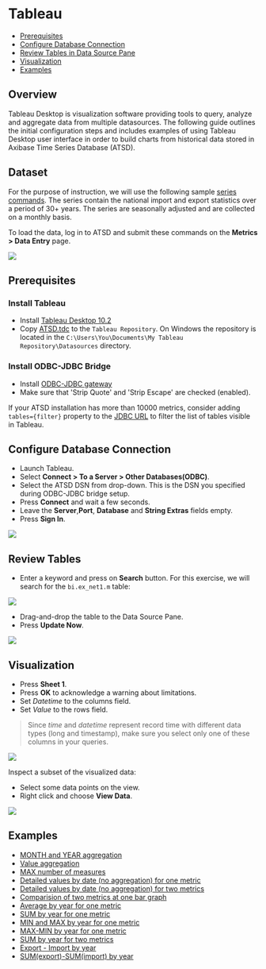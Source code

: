 # Tableau

- [Prerequisites](#prerequisites)
- [Configure Database Connection](#configure-database-connection)
- [Review Tables in Data Source Pane](#review-tables-in-data-source-pane)
- [Visualization](#visualization)
- [Examples](#examples)

## Overview

Tableau Desktop is visualization software providing tools to query, analyze and aggregate data from multiple datasources.  The following guide outlines the initial configuration steps and includes examples of using Tableau Desktop user interface in order to build charts from historical data stored in Axibase Time Series Database (ATSD).

## Dataset

For the purpose of instruction, we will use the following sample [series commands](resources/commands.txt). The series contain the national import and export statistics over a period of 30+ years. The series are seasonally adjusted and are collected on a monthly basis.

To load the data, log in to ATSD and submit these commands on the **Metrics > Data Entry** page.

![](images/metrics_entry.png)

## Prerequisites

### Install Tableau

- Install [Tableau Desktop 10.2](https://www.tableau.com/support/releases/desktop/10.2) 
- Copy [ATSD.tdc](resources/ATSD.tdc) to the `Tableau Repository`. On Windows the repository is located in the `C:\Users\You\Documents\My Tableau Repository\Datasources` directory.

### Install ODBC-JDBC Bridge

- Install [ODBC-JDBC gateway](../odbc/README.md)  
- Make sure that 'Strip Quote' and 'Strip Escape' are checked (enabled).

If your ATSD installation has more than 10000 metrics, consider adding `tables={filter}` property to the [JDBC URL](https://github.com/axibase/atsd-jdbc#jdbc-connection-properties-supported-by-driver) to filter the list of tables visible in Tableau.

## Configure Database Connection

- Launch Tableau.
- Select **Connect > To a Server > Other Databases(ODBC)**.
- Select the ATSD DSN from drop-down. This is the DSN you specified during ODBC-JDBC bridge setup.
- Press **Connect** and wait a few seconds.
- Leave the **Server**,**Port**, **Database** and **String Extras** fields empty.
- Press **Sign In**.

![](images/configure_connection.png)

## Review Tables

- Enter a keyword and press on **Search** button. For this exercise, we will search for the `bi.ex_net1.m` table:

![](images/search.png)  

- Drag-and-drop the table to the Data Source Pane.
- Press **Update Now**.

![](images/update_now1.png)

## Visualization

- Press **Sheet 1**.
- Press **OK** to acknowledge a warning about limitations.
- Set _Datetime_ to the columns field.
- Set _Value_ to the rows field.

> Since _time_ and _datetime_ represent record time with different data types (long and timestamp), make sure you select only one of these columns in your queries. 

![](images/sum_year.png)

Inspect a subset of the visualized data:

- Select some data points on the view.
- Right click and choose **View Data**.

![](images/summary1.png)

## Examples

- [MONTH and YEAR aggregation](examples/month_and_year_aggregation.md)
- [Value aggregation](examples/value_aggregation.md)
- [MAX number of measures](examples/max_number_of_measures.md)
- [Detailed values by date (no aggregation) for one metric](examples/detailed_values_by_date_no_aggregation_for_one_metric.md)
- [Detailed values by date (no aggregation) for two metrics](examples/detailed_values_by_date_no_aggregation_for_two_metric.md)
- [Comparision of two metrics at one bar graph](examples/comparision_of_two_metrics_at_one_bar_graph.md)
- [Average by year for one metric](examples/average_by_year_for_one_metric.md)
- [SUM by year for one metric](examples/sum_by_year_for_one_metric.md)
- [MIN and MAX by year for one metric](examples/min_and_max_by_year_for_one_metric.md)
- [MAX-MIN by year for one metric](examples/max-min_by_year_for_one_metric.md)
- [SUM by year for two metrics](examples/sum_by_year_for_two_metrics.md)
- [Export - Import by year](examples/export-import_by_year.md)
- [SUM(export)-SUM(import) by year](examples/sum(export)-sum(import)_by_year.md)